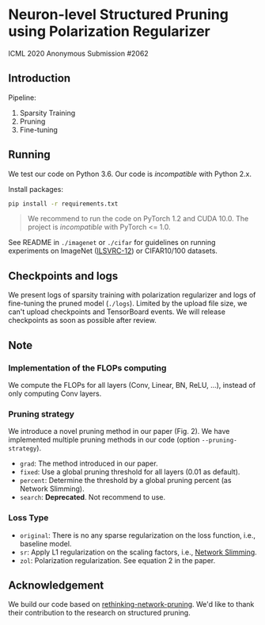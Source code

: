 # Neuron-level Structured Pruning using Polarization Regularizer

ICML 2020 Anonymous Submission #2062

## Introduction

Pipeline:

1. Sparsity Training
2. Pruning
3. Fine-tuning

##  Running

We test our code on Python 3.6. Our code is *incompatible* with Python 2.x.

Install packages:

```bash
pip install -r requirements.txt
```

> We recommend to run the code on PyTorch 1.2 and CUDA 10.0. The project is *incompatible* with PyTorch <= 1.0.

See README in `./imagenet` or `./cifar` for guidelines on running experiments on ImageNet ([ILSVRC-12](http://image-net.org/challenges/LSVRC/2012/)) or CIFAR10/100 datasets.

## Checkpoints and logs

We present logs of sparsity training with polarization regularizer and logs of fine-tuning the pruned model (`./logs`). Limited by the upload file size, we can't upload checkpoints and TensorBoard events. We will release checkpoints as soon as possible after review.

## Note

### Implementation of the FLOPs computing

We compute the FLOPs for all layers (Conv, Linear, BN, ReLU, ...), instead of only computing Conv layers.

### Pruning strategy

We introduce a novel pruning method in our paper (Fig. 2). We have implemented multiple pruning methods in our code (option `--pruning-strategy`).

- `grad`: The method introduced in our paper.
- `fixed`: Use a global pruning threshold for all layers (0.01 as default).
- `percent`: Determine the threshold by a global pruning percent (as Network Slimming).
- `search`: **Deprecated**. Not recommend to use.

### Loss Type

- `original`: There is no any sparse regularization on the loss function, i.e., baseline model.
- `sr`: Apply L1 regularization on the scaling factors, i.e., [Network Slimming](https://arxiv.org/abs/1708.06519).
- `zol`: Polarization regularization. See equation 2 in the paper.



## Acknowledgement

We build our code based on [rethinking-network-pruning](https://github.com/Eric-mingjie/rethinking-network-pruning). We'd like to thank their contribution to the research on structured pruning.

